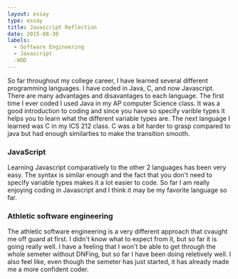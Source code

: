 ```yaml
---
layout: essay
type: essay
title: Javascript Reflection
date: 2015-08-30
labels:
  - Software Engineering
  - Javascript
  -WOD
---
```


So far throughout my college career, I have learned several different programming languages. I have coded in Java, C, and now Javascript. There are many advantages and disavantages to each language. The first time I ever coded I used Java in my AP computer Science class. It was a good introduction to coding and since you have so specify varible types it helps you to learn what the different variable types are. The next language I learned was C in my ICS 212 class. C was a bit harder to grasp compared to java but had enough similarties to make the transition smooth. 
### JavaScript
Learning Javascript comparatively to the other 2 languages has been very easy. The syntax is similar enough and the fact that you don't need to specify variable types makes it a lot easier to code. So far I am really enjoying coding in Javascript and I think it may be my favorite language so far.
### Athletic software engineering
The athletic software engineering is a very different approach that cvaught me off guard at first. I didn't know what to expect from it, but so far it is going really well. I have a feeling that I won't be able to get through the whole semeter without DNFing, but so far I have been doing reletively well. I also feel like, even though the semeter has just started, it has already made me a more confident coder.
